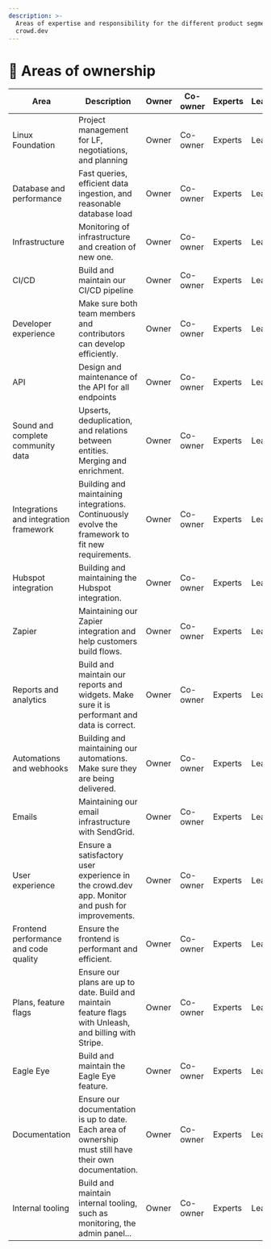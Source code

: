 ```yaml
---
description: >-
  Areas of expertise and responsibility for the different product segments in
  crowd.dev
---
```


# 🥋 Areas of ownership

| **Area**                               | **Description**                                                                                          | **Owner** | **Co-owner** | **Experts** | **Learning** |
| -------------------------------------- | -------------------------------------------------------------------------------------------------------- | --------- | ------------ | ----------- | ------------ |
| Linux Foundation                       | Project management for LF, negotiations, and planning                                                    | Owner     | Co-owner     | Experts     | Learning     |
| Database and performance               | Fast queries, efficient data ingestion, and reasonable database load                                     | Owner     | Co-owner     | Experts     | Learning     |
| Infrastructure                         | Monitoring of infrastructure and creation of new one.                                                    | Owner     | Co-owner     | Experts     | Learning     |
| CI/CD                                  | Build and maintain our CI/CD pipeline                                                                    | Owner     | Co-owner     | Experts     | Learning     |
| Developer experience                   | Make sure both team members and contributors can develop efficiently.                                    | Owner     | Co-owner     | Experts     | Learning     |
| API                                    | Design and maintenance of the API for all endpoints                                                      | Owner     | Co-owner     | Experts     | Learning     |
| Sound and complete community data      | Upserts, deduplication, and relations between entities. Merging and enrichment.                          | Owner     | Co-owner     | Experts     | Learning     |
| Integrations and integration framework | Building and maintaining integrations. Continuously evolve the framework to fit new requirements.        | Owner     | Co-owner     | Experts     | Learning     |
| Hubspot integration                    | Building and maintaining the Hubspot integration.                                                        | Owner     | Co-owner     | Experts     | Learning     |
| Zapier                                 | Maintaining our Zapier integration and help customers build flows.                                       | Owner     | Co-owner     | Experts     | Learning     |
| Reports and analytics                  | Build and maintain our reports and widgets. Make sure it is performant and data is correct.              | Owner     | Co-owner     | Experts     | Learning     |
| Automations and webhooks               | Building and maintaining our automations. Make sure they are being delivered.                            | Owner     | Co-owner     | Experts     | Learning     |
| Emails                                 | Maintaining our email infrastructure with SendGrid.                                                      | Owner     | Co-owner     | Experts     | Learning     |
| User experience                        | Ensure a satisfactory user experience in the crowd.dev app. Monitor and push for improvements.           | Owner     | Co-owner     | Experts     | Learning     |
| Frontend performance and code quality  | Ensure the frontend is performant and efficient.                                                         | Owner     | Co-owner     | Experts     | Learning     |
| Plans, feature flags                   | Ensure our plans are up to date. Build and maintain feature flags with Unleash, and billing with Stripe. | Owner     | Co-owner     | Experts     | Learning     |
| Eagle Eye                              | Build and maintain the Eagle Eye feature.                                                                | Owner     | Co-owner     | Experts     | Learning     |
| Documentation                          | Ensure our documentation is up to date. Each area of ownership must still have their own documentation.  | Owner     | Co-owner     | Experts     | Learning     |
| Internal tooling                       | Build and maintain internal tooling, such as monitoring, the admin panel...                              | Owner     | Co-owner     | Experts     | Learning     |
